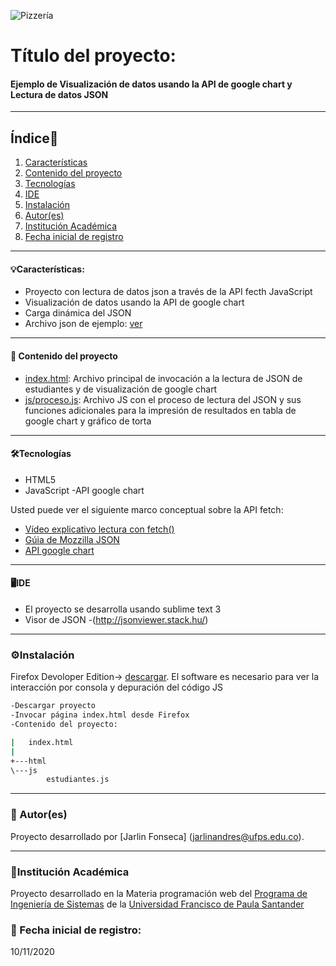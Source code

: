 ![Pizzería](http://www.madarme.co/portada-web.png)
# Título del proyecto:

#### Ejemplo de Visualización de datos usando la API de google chart y Lectura de datos JSON 
***
## Índice📜
1. [Características](#características)
2. [Contenido del proyecto](#-contenido-del-proyecto)
3. [Tecnologías](#%EF%B8%8Ftecnologías)
4. [IDE](#%EF%B8%8Fide)
5. [Instalación](#%EF%B8%8Finstalación)
6. [Autor(es)](#-autores)
7. [Institución Académica](#institución-académica)
8. [Fecha inicial de registro](#-fecha-inicial-de-registro)
***

#### 💡Características:

  - Proyecto con lectura de datos json a través de la API fecth JavaScript
  - Visualización de datos usando la API de google chart
  - Carga dinámica del JSON 
  - Archivo json de ejemplo: [ver](https://raw.githubusercontent.com/madarme/persistencia/main/estudiantes)
***
  #### 📝 Contenido del proyecto
  - [index.html](https://gitlab.com/programacion-web---i-sem-2019/ejemplo-googlechart-json/-/blob/master/index.html): Archivo principal de invocación a la lectura de JSON de estudiantes y de visualización de google chart
  - [js/proceso.js](https://gitlab.com/programacion-web---i-sem-2019/ejemplo-googlechart-json/-/blob/master/js/estudiantes.js): Archivo JS con el proceso de lectura del JSON y sus funciones adicionales para la impresión de resultados en tabla de google chart y gráfico de torta

***
#### 🛠️Tecnologías

  - HTML5
  - JavaScript
  -API google chart

Usted puede ver el siguiente marco conceptual sobre la API fetch:

  - [Vídeo explicativo lectura con fetch()](https://www.youtube.com/watch?v=DP7Hkr2ss_I)
  - [Gúia de Mozzilla JSON](https://developer.mozilla.org/es/docs/Learn/JavaScript/Objects/JSON)
  - [API google chart](https://developers.google.com/chart)
  
  ***
#### 🖥️IDE

- El proyecto se desarrolla usando sublime text 3 
- Visor de JSON -(http://jsonviewer.stack.hu/)

***
### ⚙️Instalación

Firefox Devoloper Edition-> [descargar](https://www.mozilla.org/es-ES/firefox/developer/).
El software es necesario para ver la interacción por consola y depuración del código JS


```sh
-Descargar proyecto
-Invocar página index.html desde Firefox 
-Contenido del proyecto:

|   index.html
|   
+---html
\---js
        estudiantes.js
```

***

### 🧑  Autor(es)
Proyecto desarrollado por [Jarlin Fonseca] (<jarlinandres@ufps.edu.co>).


***
### 🏫Institución Académica   
Proyecto desarrollado en la Materia programación web del  [Programa de Ingeniería de Sistemas] de la [Universidad Francisco de Paula Santander]

   [Programa de Ingeniería de Sistemas]:<https://ingsistemas.cloud.ufps.edu.co/>
   [Universidad Francisco de Paula Santander]:<https://ww2.ufps.edu.co/>
   
### 📆 Fecha inicial de registro: 
10/11/2020  
   
